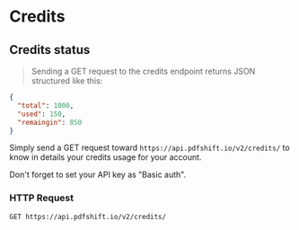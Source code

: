 # Credits

## Credits status

> Sending a GET request to the credits endpoint returns JSON structured like this:

```json
{
  "total": 1000,
  "used": 150,
  "remaingin": 850
}
```


Simply send a GET request toward `https://api.pdfshift.io/v2/credits/` to know in details your credits usage for your account.

Don't forget to set your API key as "Basic auth".


### HTTP Request

`GET https://api.pdfshift.io/v2/credits/`

